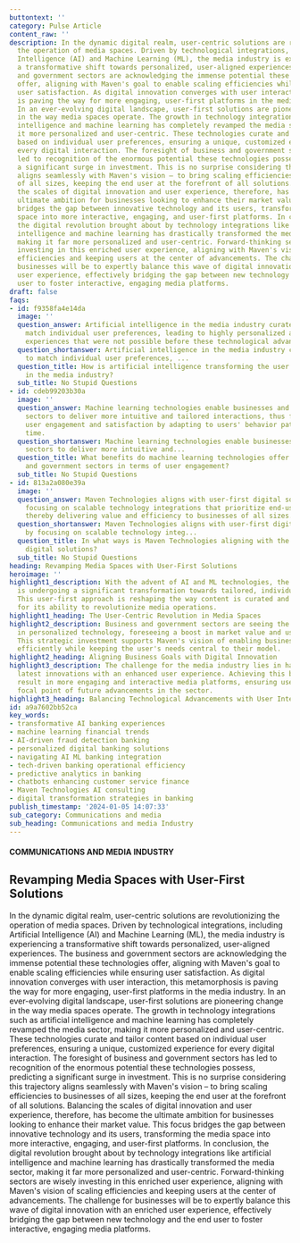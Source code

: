 ```yaml
---
buttontext: ''
category: Pulse Article
content_raw: ''
description: In the dynamic digital realm, user-centric solutions are revolutionizing
  the operation of media spaces. Driven by technological integrations, including Artificial
  Intelligence (AI) and Machine Learning (ML), the media industry is experiencing
  a transformative shift towards personalized, user-aligned experiences. The business
  and government sectors are acknowledging the immense potential these technologies
  offer, aligning with Maven's goal to enable scaling efficiencies while ensuring
  user satisfaction. As digital innovation converges with user interaction, this metamorphosis
  is paving the way for more engaging, user-first platforms in the media industry.
  In an ever-evolving digital landscape, user-first solutions are pioneering change
  in the way media spaces operate. The growth in technology integrations such as artificial
  intelligence and machine learning has completely revamped the media sector, making
  it more personalized and user-centric. These technologies curate and tailor content
  based on individual user preferences, ensuring a unique, customized experience for
  every digital interaction. The foresight of business and government sectors has
  led to recognition of the enormous potential these technologies possess, predicting
  a significant surge in investment. This is no surprise considering this trajectory
  aligns seamlessly with Maven's vision – to bring scaling efficiencies to businesses
  of all sizes, keeping the end user at the forefront of all solutions. Balancing
  the scales of digital innovation and user experience, therefore, has become the
  ultimate ambition for businesses looking to enhance their market value. This focus
  bridges the gap between innovative technology and its users, transforming the media
  space into more interactive, engaging, and user-first platforms. In conclusion,
  the digital revolution brought about by technology integrations like artificial
  intelligence and machine learning has drastically transformed the media sector,
  making it far more personalized and user-centric. Forward-thinking sectors are wisely
  investing in this enriched user experience, aligning with Maven's vision of scaling
  efficiencies and keeping users at the center of advancements. The challenge for
  businesses will be to expertly balance this wave of digital innovation with an enriched
  user experience, effectively bridging the gap between new technology and the end
  user to foster interactive, engaging media platforms.
draft: false
faqs:
- id: f9358fa4e14da
  image: ''
  question_answer: Artificial intelligence in the media industry curates content to
    match individual user preferences, leading to highly personalized and engaging
    experiences that were not possible before these technological advancements.
  question_shortanswer: Artificial intelligence in the media industry curates content
    to match individual user preferences, ...
  question_title: How is artificial intelligence transforming the user experience
    in the media industry?
  sub_title: No Stupid Questions
- id: cdeb99203b30a
  image: ''
  question_answer: Machine learning technologies enable businesses and government
    sectors to deliver more intuitive and tailored interactions, thus fostering increased
    user engagement and satisfaction by adapting to users' behavior patterns over
    time.
  question_shortanswer: Machine learning technologies enable businesses and government
    sectors to deliver more intuitive and...
  question_title: What benefits do machine learning technologies offer to businesses
    and government sectors in terms of user engagement?
  sub_title: No Stupid Questions
- id: 813a2a080e39a
  image: ''
  question_answer: Maven Technologies aligns with user-first digital solutions by
    focusing on scalable technology integrations that prioritize end-user satisfaction,
    thereby delivering value and efficiency to businesses of all sizes.
  question_shortanswer: Maven Technologies aligns with user-first digital solutions
    by focusing on scalable technology integ...
  question_title: In what ways is Maven Technologies aligning with the trend of user-first
    digital solutions?
  sub_title: No Stupid Questions
heading: Revamping Media Spaces with User-First Solutions
heroimage: ''
highlight1_description: With the advent of AI and ML technologies, the media industry
  is undergoing a significant transformation towards tailored, individualized experiences.
  This user-first approach is reshaping the way content is curated and being recognized
  for its ability to revolutionize media operations.
highlight1_heading: The User-Centric Revolution in Media Spaces
highlight2_description: Business and government sectors are seeing the value in investing
  in personalized technology, foreseeing a boost in market value and user satisfaction.
  This strategic investment supports Maven's vision of enabling businesses to scale
  efficiently while keeping the user's needs central to their model.
highlight2_heading: Aligning Business Goals with Digital Innovation
highlight3_description: The challenge for the media industry lies in harmonizing the
  latest innovations with an enhanced user experience. Achieving this balance will
  result in more engaging and interactive media platforms, ensuring users remain the
  focal point of future advancements in the sector.
highlight3_heading: Balancing Technological Advancements with User Interactivity
id: a9a7602bb52ca
key_words:
- transformative AI banking experiences
- machine learning financial trends
- AI-driven fraud detection banking
- personalized digital banking solutions
- navigating AI ML banking integration
- tech-driven banking operational efficiency
- predictive analytics in banking
- chatbots enhancing customer service finance
- Maven Technologies AI consulting
- digital transformation strategies in banking
publish_timestamp: '2024-01-05 14:07:33'
sub_category: Communications and media
sub_heading: Communications and media Industry
---
```


#### COMMUNICATIONS AND MEDIA INDUSTRY
## Revamping Media Spaces with User-First Solutions
In the dynamic digital realm, user-centric solutions are revolutionizing the operation of media spaces. Driven by technological integrations, including Artificial Intelligence (AI) and Machine Learning (ML), the media industry is experiencing a transformative shift towards personalized, user-aligned experiences. The business and government sectors are acknowledging the immense potential these technologies offer, aligning with Maven's goal to enable scaling efficiencies while ensuring user satisfaction. As digital innovation converges with user interaction, this metamorphosis is paving the way for more engaging, user-first platforms in the media industry. In an ever-evolving digital landscape, user-first solutions are pioneering change in the way media spaces operate. The growth in technology integrations such as artificial intelligence and machine learning has completely revamped the media sector, making it more personalized and user-centric. These technologies curate and tailor content based on individual user preferences, ensuring a unique, customized experience for every digital interaction. The foresight of business and government sectors has led to recognition of the enormous potential these technologies possess, predicting a significant surge in investment. This is no surprise considering this trajectory aligns seamlessly with Maven's vision – to bring scaling efficiencies to businesses of all sizes, keeping the end user at the forefront of all solutions. Balancing the scales of digital innovation and user experience, therefore, has become the ultimate ambition for businesses looking to enhance their market value. This focus bridges the gap between innovative technology and its users, transforming the media space into more interactive, engaging, and user-first platforms. In conclusion, the digital revolution brought about by technology integrations like artificial intelligence and machine learning has drastically transformed the media sector, making it far more personalized and user-centric. Forward-thinking sectors are wisely investing in this enriched user experience, aligning with Maven's vision of scaling efficiencies and keeping users at the center of advancements. The challenge for businesses will be to expertly balance this wave of digital innovation with an enriched user experience, effectively bridging the gap between new technology and the end user to foster interactive, engaging media platforms.